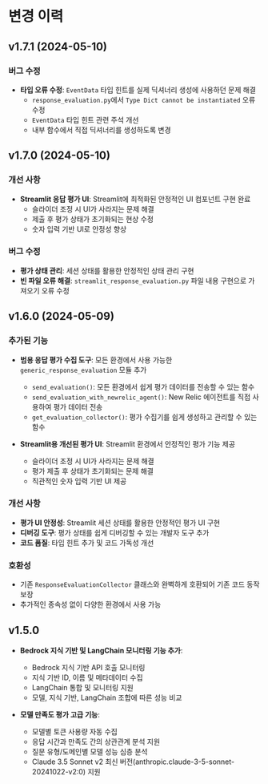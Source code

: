 # 변경 이력

## v1.7.1 (2024-05-10)

### 버그 수정

- **타입 오류 수정**: `EventData` 타입 힌트를 실제 딕셔너리 생성에 사용하던 문제 해결
  - `response_evaluation.py`에서 `Type Dict cannot be instantiated` 오류 수정
  - `EventData` 타입 힌트 관련 주석 개선
  - 내부 함수에서 직접 딕셔너리를 생성하도록 변경

## v1.7.0 (2024-05-10)

### 개선 사항

- **Streamlit 응답 평가 UI**: Streamlit에 최적화된 안정적인 UI 컴포넌트 구현 완료
  - 슬라이더 조정 시 UI가 사라지는 문제 해결
  - 제출 후 평가 상태가 초기화되는 현상 수정
  - 숫자 입력 기반 UI로 안정성 향상

### 버그 수정

- **평가 상태 관리**: 세션 상태를 활용한 안정적인 상태 관리 구현
- **빈 파일 오류 해결**: `streamlit_response_evaluation.py` 파일 내용 구현으로 가져오기 오류 수정

## v1.6.0 (2024-05-09)

### 추가된 기능

- **범용 응답 평가 수집 도구**: 모든 환경에서 사용 가능한 `generic_response_evaluation` 모듈 추가
  - `send_evaluation()`: 모든 환경에서 쉽게 평가 데이터를 전송할 수 있는 함수
  - `send_evaluation_with_newrelic_agent()`: New Relic 에이전트를 직접 사용하여 평가 데이터 전송
  - `get_evaluation_collector()`: 평가 수집기를 쉽게 생성하고 관리할 수 있는 함수

- **Streamlit용 개선된 평가 UI**: Streamlit 환경에서 안정적인 평가 기능 제공
  - 슬라이더 조정 시 UI가 사라지는 문제 해결
  - 평가 제출 후 상태가 초기화되는 문제 해결
  - 직관적인 숫자 입력 기반 UI 제공

### 개선 사항

- **평가 UI 안정성**: Streamlit 세션 상태를 활용한 안정적인 평가 UI 구현
- **디버깅 도구**: 평가 상태를 쉽게 디버깅할 수 있는 개발자 도구 추가
- **코드 품질**: 타입 힌트 추가 및 코드 가독성 개선

### 호환성

- 기존 `ResponseEvaluationCollector` 클래스와 완벽하게 호환되어 기존 코드 동작 보장
- 추가적인 종속성 없이 다양한 환경에서 사용 가능

## v1.5.0

- **Bedrock 지식 기반 및 LangChain 모니터링 기능 추가**:
  - Bedrock 지식 기반 API 호출 모니터링
  - 지식 기반 ID, 이름 및 메타데이터 수집
  - LangChain 통합 및 모니터링 지원
  - 모델, 지식 기반, LangChain 조합에 따른 성능 비교

- **모델 만족도 평가 고급 기능**:
  - 모델별 토큰 사용량 자동 수집
  - 응답 시간과 만족도 간의 상관관계 분석 지원
  - 질문 유형/도메인별 모델 성능 심층 분석
  - Claude 3.5 Sonnet v2 최신 버전(anthropic.claude-3-5-sonnet-20241022-v2:0) 지원 